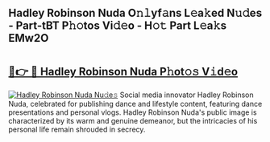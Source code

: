 ## Hadley Robinson Nuda O𝚗𝚕yf𝚊ns L𝚎a𝚔ed N𝚞𝚍es - Part-tBT P𝚑𝚘tos Vi𝚍𝚎o - H𝚘𝚝 Part L𝚎a𝚔s EMw2O

# <h2><a href="http://kf5c5ht.oniu.top/?m=Hadley+Robinson+Nuda">🔗👉 🔴 Hadley Robinson Nuda P𝚑ot𝚘𝚜 V𝚒d𝚎o</a></h2>

[![Hadley Robinson Nuda Nu𝚍e𝚜](https://i.imgur.com/0qMVB7G.gif)](http://kf5c5ht.oniu.top/?m=Hadley+Robinson+Nuda)
Social media innovator Hadley Robinson Nuda, celebrated for publishing dance and lifestyle content, featuring dance presentations and personal vlogs. Hadley Robinson Nuda's public image is characterized by its warm and genuine demeanor, but the intricacies of his personal life remain shrouded in secrecy.  
